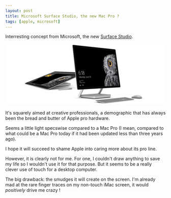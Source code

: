 ```yaml
---
layout: post
title: Microsoft Surface Studio, the new Mac Pro ?
tags: [apple, microsoft]
---
```


Interresting concept from Microsoft, the new [Surface Studio](https://www.microsoft.com/en-us/surface/devices/surface-studio/tech-specs).
<br>
<br>
![Surface Studio](/assets/images/201610/Surface_Studio.jpg)

It's squarely aimed at creative professionals, a demographic that has always been the bread and butter of Apple pro hardware. 

Seems a little light specswise compared to a Mac Pro (I mean, compared to what could be a Mac Pro today if it had been updated less than three years ago).

I hope it will succeed to shame Apple into caring more about its pro line.

However, it is clearly not for me. For one, I couldn't draw anything to save my life so I wouldn't use it for that purpose. But it seems to be a really clever use of touch for a desktop computer. 

The big drawback: the smudges it will create on the screen. I'm already mad at the rare finger traces on my non-touch iMac screen, it would *positively* drive me crazy !
